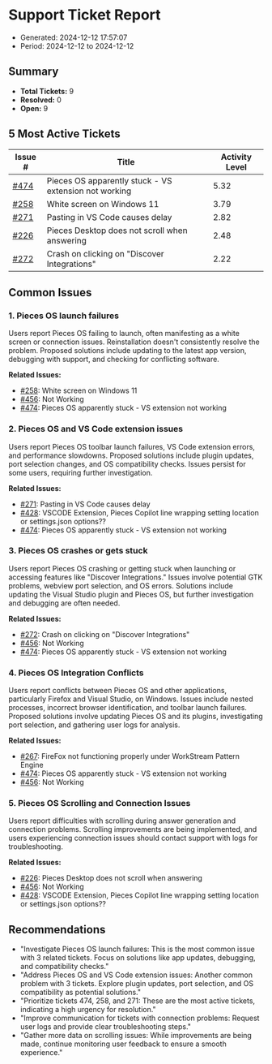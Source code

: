 # Support Ticket Report
- Generated: 2024-12-12 17:57:07
- Period: 2024-12-12 to 2024-12-12

## Summary
- **Total Tickets:** 9
- **Resolved:** 0
- **Open:** 9

## 5 Most Active Tickets
| Issue # | Title | Activity Level |
|---------|-------|----------------|
| [#474](https://github.com/pieces-app/support/issues/474) | Pieces OS apparently stuck - VS extension not working | 5.32 |
| [#258](https://github.com/pieces-app/support/issues/258) | White screen on Windows 11 | 3.79 |
| [#271](https://github.com/pieces-app/support/issues/271) | Pasting in VS Code causes delay | 2.82 |
| [#226](https://github.com/pieces-app/support/issues/226) | Pieces Desktop does not scroll when answering | 2.48 |
| [#272](https://github.com/pieces-app/support/issues/272) | Crash on clicking on "Discover Integrations" | 2.22 |

## Common Issues
### 1. Pieces OS launch failures
Users report Pieces OS failing to launch, often manifesting as a white screen or connection issues.  Reinstallation doesn't consistently resolve the problem. Proposed solutions include updating to the latest app version, debugging with support, and checking for conflicting software.

**Related Issues:**
- [#258](https://github.com/pieces-app/support/issues/258): White screen on Windows 11
- [#456](https://github.com/pieces-app/support/issues/456): Not Working
- [#474](https://github.com/pieces-app/support/issues/474): Pieces OS apparently stuck - VS extension not working

### 2. Pieces OS and VS Code extension issues
Users report Pieces OS toolbar launch failures, VS Code extension errors, and performance slowdowns. Proposed solutions include plugin updates, port selection changes, and OS compatibility checks. Issues persist for some users, requiring further investigation.

**Related Issues:**
- [#271](https://github.com/pieces-app/support/issues/271): Pasting in VS Code causes delay
- [#428](https://github.com/pieces-app/support/issues/428): VSCODE Extension, Pieces Copilot line wrapping setting location or settings.json options??
- [#474](https://github.com/pieces-app/support/issues/474): Pieces OS apparently stuck - VS extension not working

### 3. Pieces OS crashes or gets stuck
Users report Pieces OS crashing or getting stuck when launching or accessing features like "Discover Integrations." Issues involve potential GTK problems, webview port selection, and OS errors. Solutions include updating the Visual Studio plugin and Pieces OS, but further investigation and debugging are often needed.

**Related Issues:**
- [#272](https://github.com/pieces-app/support/issues/272): Crash on clicking on "Discover Integrations"
- [#456](https://github.com/pieces-app/support/issues/456): Not Working
- [#474](https://github.com/pieces-app/support/issues/474): Pieces OS apparently stuck - VS extension not working

### 4. Pieces OS Integration Conflicts
Users report conflicts between Pieces OS and other applications, particularly Firefox and Visual Studio, on Windows. Issues include nested processes, incorrect browser identification, and toolbar launch failures. Proposed solutions involve updating Pieces OS and its plugins, investigating port selection, and gathering user logs for analysis.

**Related Issues:**
- [#267](https://github.com/pieces-app/support/issues/267): FireFox not functioning properly under WorkStream Pattern Engine
- [#474](https://github.com/pieces-app/support/issues/474): Pieces OS apparently stuck - VS extension not working
- [#456](https://github.com/pieces-app/support/issues/456): Not Working

### 5. Pieces OS Scrolling and Connection Issues
Users report difficulties with scrolling during answer generation and connection problems. Scrolling improvements are being implemented, and users experiencing connection issues should contact support with logs for troubleshooting.

**Related Issues:**
- [#226](https://github.com/pieces-app/support/issues/226): Pieces Desktop does not scroll when answering
- [#456](https://github.com/pieces-app/support/issues/456): Not Working
- [#428](https://github.com/pieces-app/support/issues/428): VSCODE Extension, Pieces Copilot line wrapping setting location or settings.json options??


## Recommendations
- "Investigate Pieces OS launch failures: This is the most common issue with 3 related tickets. Focus on solutions like app updates, debugging, and compatibility checks."
- "Address Pieces OS and VS Code extension issues: Another common problem with 3 tickets. Explore plugin updates, port selection, and OS compatibility as potential solutions."
- "Prioritize tickets 474, 258, and 271: These are the most active tickets, indicating a high urgency for resolution."
- "Improve communication for tickets with connection problems: Request user logs and provide clear troubleshooting steps."
- "Gather more data on scrolling issues: While improvements are being made, continue monitoring user feedback to ensure a smooth experience."
